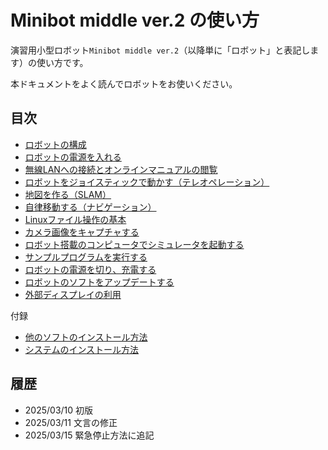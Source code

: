# Minibot middle ver.2 の使い方

演習用小型ロボット`Minibot middle ver.2`（以降単に「ロボット」と表記します）の使い方です。

本ドキュメントをよく読んでロボットをお使いください。

## 目次

- [ロボットの構成](./docs/structure.md)
- [ロボットの電源を入れる](./docs/power_on.md)
- [無線LANへの接続とオンラインマニュアルの閲覧](./docs/wifi.md)
- [ロボットをジョイスティックで動かす（テレオペレーション）](./docs/teleop.md)
- [地図を作る（SLAM）](./docs/slam.md)
- [自律移動する（ナビゲーション）](./docs/navigation.md)
- [Linuxファイル操作の基本](./docs/file.md)
- [カメラ画像をキャプチャする](./docs/camera_capture.md)
- [ロボット搭載のコンピュータでシミュレータを起動する](./docs/simulation.md)
- [サンプルプログラムを実行する](./docs/samples.md)
- [ロボットの電源を切り、充電する](./docs/power_off.md)
- [ロボットのソフトをアップデートする](./docs/update.md)
- [外部ディスプレイの利用](./docs/dual_monitor.md)

付録

- [他のソフトのインストール方法](./docs/install_tools.md)
- [システムのインストール方法](./docs/install.md)

## 履歴

- 2025/03/10 初版
- 2025/03/11 文言の修正
- 2025/03/15 緊急停止方法に追記

<!--
## メモ

`motor_acceleration: 11500 # ticks`から計算される加速度よりも大幅に大きな値を`planner_local.yaml`に設定しているが、この値だと、速度変化がスムーズになる。
-->
